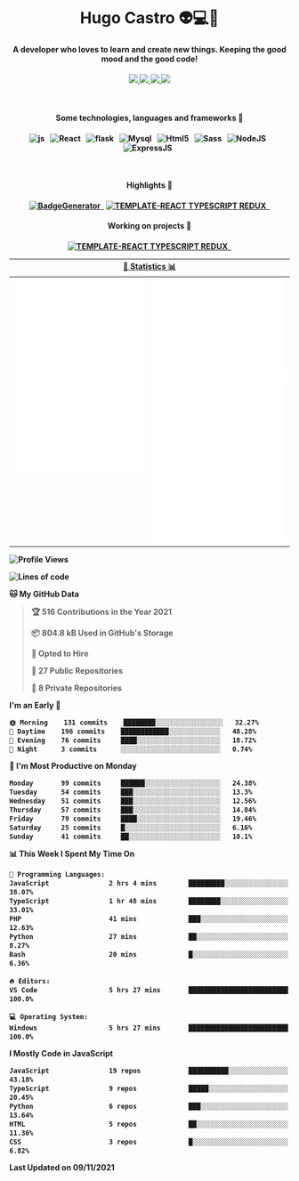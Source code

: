 <h1 align="center">Hugo Castro 👽💻🌌</h1>
<h4 align="center">A developer who loves to learn and create new things. Keeping the good mood and the good code!<h4/>
<p align="center">
		<a href="https://stackoverflow.com/users/11444549/hugo">
		<img src="https://img.shields.io/badge/-Stackoverflow-79db75?style=for-the-badge&logo=Stackoverflow&logoColor=white" />
	</a>
		<a href="https://api.whatsapp.com/send?phone=5532988940411text=Oii, vim pelo github!">
		<img src="https://img.shields.io/badge/WHATSAPP-79db75.svg?&style=for-the-badge&logo=whatsapp&logoColor=white" />
	</a>
		<a href="mailto:hugocastrohc@outlook.com">
		<img src="https://img.shields.io/badge/email-79db75.svg?&style=for-the-badge&logo=protonmail&logoColor=white" />
	<a href="https://open.spotify.com/user/22uat6ppbmvcvyia5me7tdmci">
		<img src="https://img.shields.io/badge/spotify-79db75.svg?&style=for-the-badge&logo=spotify&logoColor=white" />
	</a>
</p>

<br>

<h4 align="center"> Some technologies, languages and frameworks 🚀<h4/>
<p align="center">
	<img src="https://img.shields.io/badge/javascript-79db75.svg?&style=for-the-badge&logo=javascript&logoColor=white" alt="js" />&nbsp;&nbsp;
	<img src="https://img.shields.io/badge/-React-79db75?style=for-the-badge&logo=react&logoColor=white" alt="React" />&nbsp;&nbsp;
	<img src="https://img.shields.io/badge/flask-79db75.svg?&style=for-the-badge&logo=flask&logoColor=white" alt="flask" />&nbsp;&nbsp;
	<img src="https://img.shields.io/badge/mysql-79db75.svg?style=for-the-badge&logo=mysql&logoColor=white" alt="Mysql" />&nbsp;&nbsp;
	<img src="https://img.shields.io/badge/html5-79db75.svg?style=for-the-badge&logo=html5&logoColor=white" alt="Html5" />&nbsp;&nbsp;
	<img src="https://img.shields.io/badge/sass-79db75.svg?style=for-the-badge&logo=sass&logoColor=white" alt="Sass" />&nbsp;&nbsp;
	<img src="https://img.shields.io/badge/node.js-79db75.svg?style=for-the-badge&" alt="NodeJS" />&nbsp;&nbsp;
	<img src="https://img.shields.io/badge/express.js-79db75.svg?style=for-the-badge&" alt="ExpressJS" />&nbsp;&nbsp;
	

</p>

<br>
<h4 align="center"> Highlights 🔆<h4/>
<p align="center">
	  <a text-decoration="none" href="https://pypi.org/project/BadgeGenerator"><img src="https://img.shields.io/badge/BadgeGenerator-79db75.svg?style=for-the-badge&logo=pythonfor-the-badge&logo=django" alt="BadgeGenerator" />&nbsp;&nbsp;<a/>
	<a text-decoration="none" href="https://www.npmjs.com/package/cra-template-typescript-redux-react"><img src="https://img.shields.io/badge/template%20React%20typescript%20redux-79db75.svg?style=for-the-badge" alt="TEMPLATE-REACT TYPESCRIPT REDUX" />&nbsp;&nbsp;<a/>
</p>
<h4 align="center"> Working on projects 🔨<h4/>
	
<p align="center">
		<a text-decoration="none" href="https://www.npmjs.com/package/cra-template-typescript-redux-react"><img src="https://img.shields.io/badge/template%20React%20typescript%20redux-79db75.svg?style=for-the-badge" alt="TEMPLATE-REACT TYPESCRIPT REDUX" />&nbsp;&nbsp;<a/>
</p>

<table>
	<tr>
	    <th colspan="2" align="center">
	      <a href="" >🧩 Statistics 📊 </a>
	    </th>
	</tr>
	<tr>
	    <th valign="top" width="600"><img src="https://github.com/HugoCastroBR/HugoCastroBR/blob/master/Isometric.svg"  /></th>
	    <th width="600"><img src="https://github.com/HugoCastroBR/HugoCastroBR/blob/master/metrics.plugin.habits.svg"  />
		<img src="https://github.com/HugoCastroBR/HugoCastroBR/blob/master/metrics.plugin.activity.svg"  />
	    </th>
  	</tr>
	
<table/>

<!--START_SECTION:waka-->
![Profile Views](http://img.shields.io/badge/Profile%20Views-9-blue)

![Lines of code](https://img.shields.io/badge/From%20Hello%20World%20I%27ve%20Written-298726%20lines%20of%20code-blue)

**🐱 My GitHub Data** 

> 🏆 516 Contributions in the Year 2021
 > 
> 📦 804.8 kB Used in GitHub's Storage 
 > 
> 💼 Opted to Hire
 > 
> 📜 27 Public Repositories 
 > 
> 🔑 8 Private Repositories  
 > 
**I'm an Early 🐤** 

```text
🌞 Morning    131 commits    ████████░░░░░░░░░░░░░░░░░   32.27% 
🌆 Daytime    196 commits    ████████████░░░░░░░░░░░░░   48.28% 
🌃 Evening    76 commits     ████░░░░░░░░░░░░░░░░░░░░░   18.72% 
🌙 Night      3 commits      ░░░░░░░░░░░░░░░░░░░░░░░░░   0.74%

```
📅 **I'm Most Productive on Monday** 

```text
Monday       99 commits     ██████░░░░░░░░░░░░░░░░░░░   24.38% 
Tuesday      54 commits     ███░░░░░░░░░░░░░░░░░░░░░░   13.3% 
Wednesday    51 commits     ███░░░░░░░░░░░░░░░░░░░░░░   12.56% 
Thursday     57 commits     ███░░░░░░░░░░░░░░░░░░░░░░   14.04% 
Friday       79 commits     ████░░░░░░░░░░░░░░░░░░░░░   19.46% 
Saturday     25 commits     █░░░░░░░░░░░░░░░░░░░░░░░░   6.16% 
Sunday       41 commits     ██░░░░░░░░░░░░░░░░░░░░░░░   10.1%

```


📊 **This Week I Spent My Time On** 

```text
💬 Programming Languages: 
JavaScript               2 hrs 4 mins        █████████░░░░░░░░░░░░░░░░   38.07% 
TypeScript               1 hr 48 mins        ████████░░░░░░░░░░░░░░░░░   33.01% 
PHP                      41 mins             ███░░░░░░░░░░░░░░░░░░░░░░   12.63% 
Python                   27 mins             ██░░░░░░░░░░░░░░░░░░░░░░░   8.27% 
Bash                     20 mins             █░░░░░░░░░░░░░░░░░░░░░░░░   6.36%

🔥 Editors: 
VS Code                  5 hrs 27 mins       █████████████████████████   100.0%

💻 Operating System: 
Windows                  5 hrs 27 mins       █████████████████████████   100.0%

```

**I Mostly Code in JavaScript** 

```text
JavaScript               19 repos            ██████████░░░░░░░░░░░░░░░   43.18% 
TypeScript               9 repos             █████░░░░░░░░░░░░░░░░░░░░   20.45% 
Python                   6 repos             ███░░░░░░░░░░░░░░░░░░░░░░   13.64% 
HTML                     5 repos             ██░░░░░░░░░░░░░░░░░░░░░░░   11.36% 
CSS                      3 repos             █░░░░░░░░░░░░░░░░░░░░░░░░   6.82%

```



 Last Updated on 09/11/2021
<!--END_SECTION:waka-->



